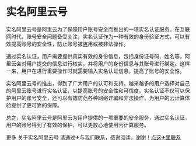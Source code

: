 # 实名阿里云号

实名阿里云号是阿里云为了保障用户账号安全而推出的一项实名认证服务。在互联网时代，账号安全问题备受关注，实名认证作为一种有效的身份验证方式，可以有效提高账号的安全性，防止账号被盗用或被非法操作。

通过实名认证，用户需要提供真实有效的身份信息，包括身份证号码、姓名等，阿里云会对用户提交的信息进行核实，并将用户的身份信息与其账号进行绑定。这样一来，用户在进行重要操作时就需要输入实名认证信息，提高了账号的安全性。

实名阿里云号的推出，得到了广大用户的认可和支持。越来越多的用户选择对自己的阿里云账号进行实名认证，以提高账号的安全性和可信度。实名认证不仅可以保护用户的账号安全，还可以有效防范各种网络诈骗和非法操作，为用户的云计算体验提供了更可靠的保障。

总之，实名阿里云号是阿里云为用户提供的一项重要的安全服务，通过实名认证，用户的账号得到了有效的保护，可以更放心地使用云计算服务。

更多 关于实名阿里云号 请通过✈与我们联系，感谢阅读，谢谢！[点这✈里联系](https://1.k02.cc)